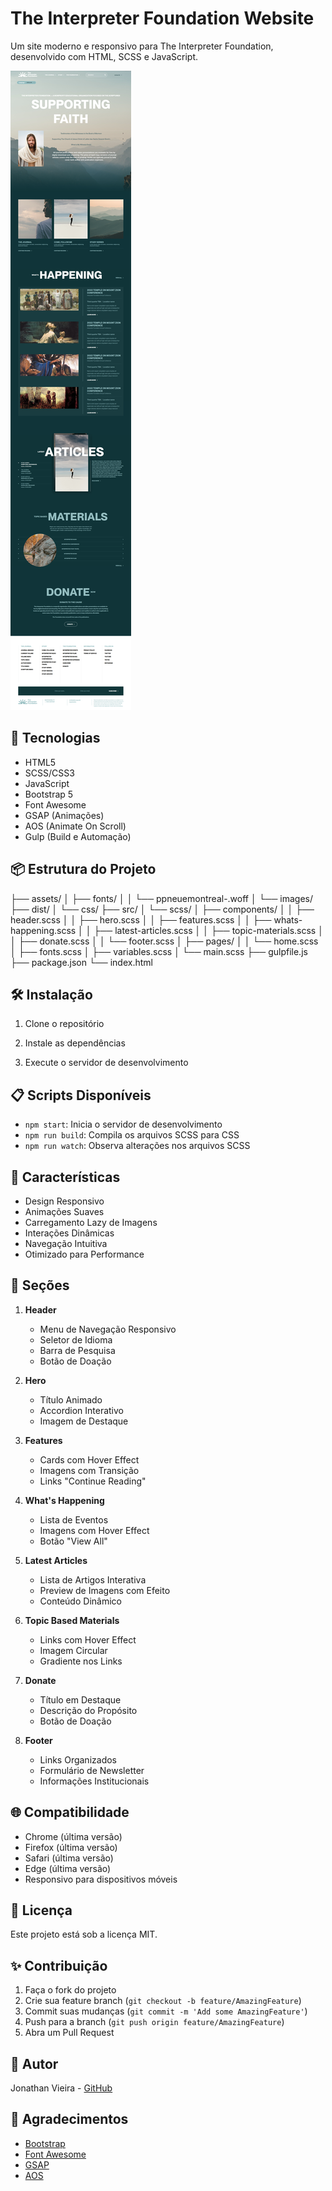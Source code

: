 # The Interpreter Foundation Website

Um site moderno e responsivo para The Interpreter Foundation, desenvolvido com HTML, SCSS e JavaScript.

![The Interpreter Foundation Screenshot](screenshot.png)

## 🚀 Tecnologias

- HTML5
- SCSS/CSS3
- JavaScript
- Bootstrap 5
- Font Awesome
- GSAP (Animações)
- AOS (Animate On Scroll)
- Gulp (Build e Automação)

## 📦 Estrutura do Projeto 

├── assets/
│ ├── fonts/
│ │ └── ppneuemontreal-.woff
│ └── images/
├── dist/
│ └── css/
├── src/
│ └── scss/
│ ├── components/
│ │ ├── header.scss
│ │ ├── hero.scss
│ │ ├── features.scss
│ │ ├── whats-happening.scss
│ │ ├── latest-articles.scss
│ │ ├── topic-materials.scss
│ │ ├── donate.scss
│ │ └── footer.scss
│ ├── pages/
│ │ └── home.scss
│ ├── fonts.scss
│ ├── variables.scss
│ └── main.scss
├── gulpfile.js
├── package.json
└── index.html

## 🛠️ Instalação

1. Clone o repositório

2. Instale as dependências

3. Execute o servidor de desenvolvimento

## 📋 Scripts Disponíveis

- `npm start`: Inicia o servidor de desenvolvimento
- `npm run build`: Compila os arquivos SCSS para CSS
- `npm run watch`: Observa alterações nos arquivos SCSS

## 🎨 Características

- Design Responsivo
- Animações Suaves
- Carregamento Lazy de Imagens
- Interações Dinâmicas
- Navegação Intuitiva
- Otimizado para Performance

## 📱 Seções

1. **Header**
   - Menu de Navegação Responsivo
   - Seletor de Idioma
   - Barra de Pesquisa
   - Botão de Doação

2. **Hero**
   - Título Animado
   - Accordion Interativo
   - Imagem de Destaque

3. **Features**
   - Cards com Hover Effect
   - Imagens com Transição
   - Links "Continue Reading"

4. **What's Happening**
   - Lista de Eventos
   - Imagens com Hover Effect
   - Botão "View All"

5. **Latest Articles**
   - Lista de Artigos Interativa
   - Preview de Imagens com Efeito
   - Conteúdo Dinâmico

6. **Topic Based Materials**
   - Links com Hover Effect
   - Imagem Circular
   - Gradiente nos Links

7. **Donate**
   - Título em Destaque
   - Descrição do Propósito
   - Botão de Doação

8. **Footer**
   - Links Organizados
   - Formulário de Newsletter
   - Informações Institucionais

## 🌐 Compatibilidade

- Chrome (última versão)
- Firefox (última versão)
- Safari (última versão)
- Edge (última versão)
- Responsivo para dispositivos móveis

## 📄 Licença

Este projeto está sob a licença MIT.

## ✨ Contribuição

1. Faça o fork do projeto
2. Crie sua feature branch (`git checkout -b feature/AmazingFeature`)
3. Commit suas mudanças (`git commit -m 'Add some AmazingFeature'`)
4. Push para a branch (`git push origin feature/AmazingFeature`)
5. Abra um Pull Request

## 👥 Autor

Jonathan Vieira - [GitHub](https://github.com/wallacejsv)

## 🙏 Agradecimentos

- [Bootstrap](https://getbootstrap.com/)
- [Font Awesome](https://fontawesome.com/)
- [GSAP](https://greensock.com/gsap/)
- [AOS](https://michalsnik.github.io/aos/)

